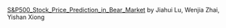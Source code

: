 [S&P500_Stock_Price_Prediction_in_Bear_Market](https://github.com/wenjia-z/ORIE4741_Project) by Jiahui Lu, Wenjia Zhai, Yishan Xiong
